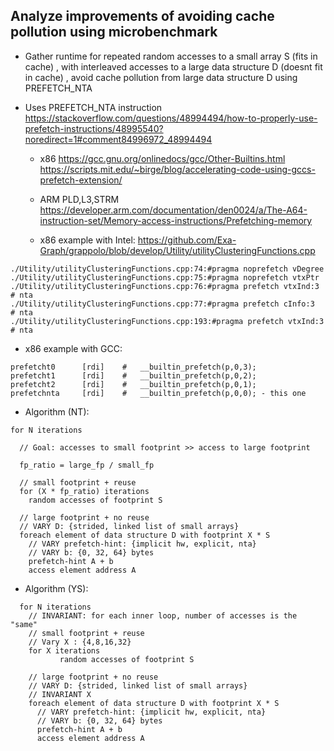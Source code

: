 Analyze improvements of avoiding cache pollution using microbenchmark
-----------------------------------------------------------------------------

*  Gather runtime for repeated random accesses to a small array S (fits in cache) , 
	with interleaved accesses to a large data structure D (doesnt fit in cache) , 
	avoid cache pollution from large data structure D using PREFETCH_NTA

*  Uses PREFETCH_NTA instruction
   https://stackoverflow.com/questions/48994494/how-to-properly-use-prefetch-instructions/48995540?noredirect=1#comment84996972_48994494

   * x86
     https://gcc.gnu.org/onlinedocs/gcc/Other-Builtins.html
     https://scripts.mit.edu/~birge/blog/accelerating-code-using-gccs-prefetch-extension/

   * ARM PLD,L3,STRM
     https://developer.arm.com/documentation/den0024/a/The-A64-instruction-set/Memory-access-instructions/Prefetching-memory


   * x86 example with Intel:
     https://github.com/Exa-Graph/grappolo/blob/develop/Utility/utilityClusteringFunctions.cpp

```
./Utility/utilityClusteringFunctions.cpp:74:#pragma noprefetch vDegree
./Utility/utilityClusteringFunctions.cpp:75:#pragma noprefetch vtxPtr
./Utility/utilityClusteringFunctions.cpp:76:#pragma prefetch vtxInd:3  # nta
./Utility/utilityClusteringFunctions.cpp:77:#pragma prefetch cInfo:3   # nta
./Utility/utilityClusteringFunctions.cpp:193:#pragma prefetch vtxInd:3 # nta
```

   * x86 example with GCC:
```
prefetcht0      [rdi]    #   __builtin_prefetch(p,0,3);
prefetcht1      [rdi]    #   __builtin_prefetch(p,0,2);
prefetcht2      [rdi]    #   __builtin_prefetch(p,0,1);
prefetchnta     [rdi]    #   __builtin_prefetch(p,0,0); - this one
```

*  Algorithm (NT):
```
for N iterations

  // Goal: accesses to small footprint >> access to large footprint
  
  fp_ratio = large_fp / small_fp

  // small footprint + reuse
  for (X * fp_ratio) iterations
    random accesses of footprint S

  // large footprint + no reuse
  // VARY D: {strided, linked list of small arrays}
  foreach element of data structure D with footprint X * S
    // VARY prefetch-hint: {implicit hw, explicit, nta}
    // VARY b: {0, 32, 64} bytes
    prefetch-hint A + b
    access element address A

```

*  Algorithm (YS):
```
  for N iterations 
    // INVARIANT: for each inner loop, number of accesses is the "same"
    // small footprint + reuse 
    // Vary X : {4,8,16,32}
    for X iterations
           random accesses of footprint S

    // large footprint + no reuse 
    // VARY D: {strided, linked list of small arrays}
    // INVARIANT X
    foreach element of data structure D with footprint X * S
      // VARY prefetch-hint: {implicit hw, explicit, nta}
      // VARY b: {0, 32, 64} bytes
      prefetch-hint A + b
      access element address A
```




